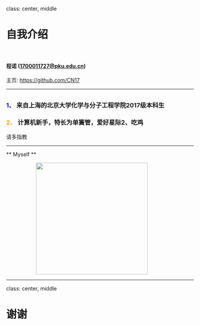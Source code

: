 class: center, middle

# 自我介绍

&nbsp;
&nbsp;

#### 程诺 (1700011727@pku.edu.cn)  

主页: https://github.com/CN17

---

## 

### <font color="blue"> 1、 </font> 来自上海的北京大学化学与分子工程学院2017级本科生

### <font color="orange">2、 </font> 计算机新手，特长为单簧管，爱好星际2、吃鸡

请多指教

---


** Myself **

<img src="https://timgsa.baidu.com/timg?image&quality=80&size=b9999_10000&sec=1508507942090&di=82f7b2245c17a1d0e3f8ad67db5a34a2&imgtype=0&src=http%3A%2F%2Fimg.11665.com%2Fimg01_p%2Fi1%2FT1Hr6YXhRjXXawrcjX_114429.jpg" width=300 style="margin: 0px 80px">

---

class: center, middle

# 谢谢
